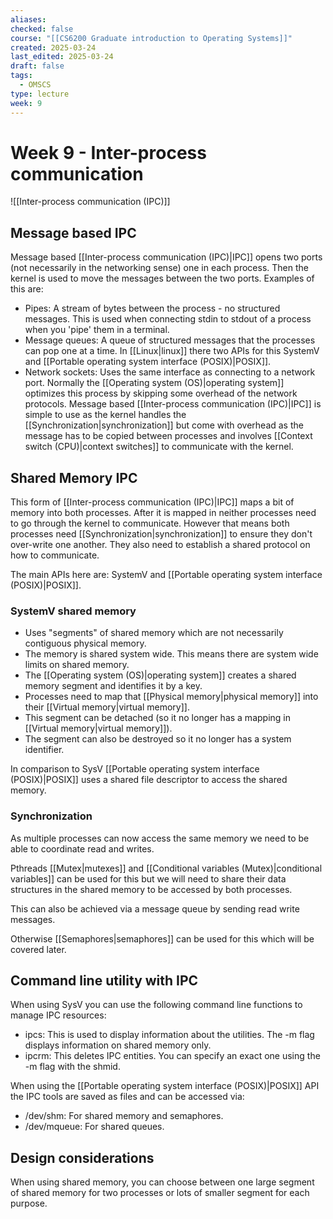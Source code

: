```yaml
---
aliases: 
checked: false
course: "[[CS6200 Graduate introduction to Operating Systems]]"
created: 2025-03-24
last_edited: 2025-03-24
draft: false
tags:
  - OMSCS
type: lecture
week: 9
---
```

# Week 9 - Inter-process communication

![[Inter-process communication (IPC)]]

## Message based IPC

Message based [[Inter-process communication (IPC)|IPC]] opens two ports (not necessarily in the networking sense) one in each process. Then the kernel is used to move the messages between the two ports. Examples of this are:
- Pipes: A stream of bytes between the process - no structured messages. This is used when connecting stdin to stdout of a process when you 'pipe' them in a terminal.
- Message queues: A queue of structured messages that the processes can pop one at a time. In [[Linux|linux]] there two APIs for this SystemV and [[Portable operating system interface (POSIX)|POSIX]].
- Network sockets: Uses the same interface as connecting to a network port. Normally the [[Operating system (OS)|operating system]] optimizes this process by skipping some overhead of the network protocols.
Message based [[Inter-process communication (IPC)|IPC]] is simple to use as the kernel handles the [[Synchronization|synchronization]] but come with overhead as the message has to be copied between processes and involves [[Context switch (CPU)|context switches]] to communicate with the kernel.

## Shared Memory IPC

 This form of [[Inter-process communication (IPC)|IPC]] maps a bit of memory into both processes. After it is mapped in neither processes need to go through the kernel to communicate. However that means both processes need [[Synchronization|synchronization]] to ensure they don't over-write one another. They also need to establish a shared protocol on how to communicate.

The main APIs here are: SystemV and [[Portable operating system interface (POSIX)|POSIX]].

### SystemV shared memory

- Uses "segments" of shared memory which are not necessarily contiguous physical memory.
- The memory is shared system wide. This means there are system wide limits on shared memory.
- The [[Operating system (OS)|operating system]] creates a shared memory segment and identifies it by a key.
- Processes need to map that [[Physical memory|physical memory]] into their [[Virtual memory|virtual memory]].
- This segment can be detached (so it no longer has a mapping in [[Virtual memory|virtual memory]]).
- The segment can also be destroyed so it no longer has a system identifier.

In comparison to SysV [[Portable operating system interface (POSIX)|POSIX]] uses a shared file descriptor to access the shared memory.

### Synchronization

As multiple processes can now access the same memory we need to be able to coordinate read and writes.

Pthreads [[Mutex|mutexes]] and [[Conditional variables (Mutex)|conditional variables]] can be used for this but we will need to share their data structures in the shared memory to be accessed by both processes.

This can also be achieved via a message queue by sending read write messages.

Otherwise [[Semaphores|semaphores]] can be used for this which will be covered later.

## Command line utility with IPC

When using SysV you can use the following command line functions to manage IPC resources:
- ipcs: This is used to display information about the utilities. The -m flag displays information on shared memory only.
- ipcrm: This deletes IPC entities. You can specify an exact one using the -m flag with the shmid.

When using the [[Portable operating system interface (POSIX)|POSIX]] API the IPC tools are saved as files and can be accessed via:
- /dev/shm: For shared memory and semaphores.
- /dev/mqueue: For shared queues.

## Design considerations

When using shared memory, you can choose between one large segment of shared memory for two processes or lots of smaller segment for each purpose.

